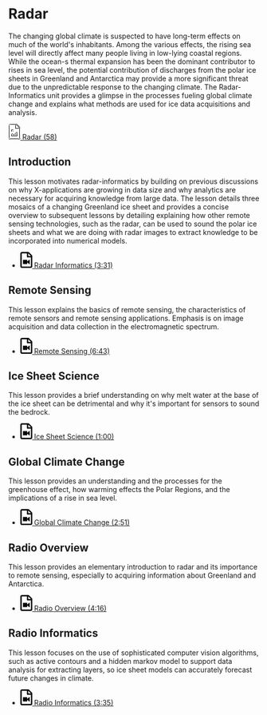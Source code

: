 # Radar

The changing global climate is suspected to have long-term effects on
much of the world's inhabitants. Among the various effects, the rising
sea level will directly affect many people living in low-lying coastal
regions. While the ocean-s thermal expansion has been the dominant
contributor to rises in sea level, the potential contribution of
discharges from the polar ice sheets in Greenland and Antarctica may
provide a more significant threat due to the unpredictable response to
the changing climate. The Radar-Informatics unit provides a glimpse in
the processes fueling global climate change and explains what methods
are used for ice data acquisitions and analysis.

[![Presentation](images/presentation.png) Radar
(58)](https://drive.google.com/open?id=0B8936_ytjfjmZ0VzZ0ZIenpUMTQ)

## Introduction

This lesson motivates radar-informatics by building on previous
discussions on why X-applications are growing in data size and why
analytics are necessary for acquiring knowledge from large data. The
lesson details three mosaics of a changing Greenland ice sheet and
provides a concise overview to subsequent lessons by detailing
explaining how other remote sensing technologies, such as the radar, can
be used to sound the polar ice sheets and what we are doing with radar
images to extract knowledge to be incorporated into numerical models.

-   [![Video](images/video.png) Radar Informatics (3:31)](https://youtu.be/LXOncC2AhsI)

## Remote Sensing

This lesson explains the basics of remote sensing, the characteristics
of remote sensors and remote sensing applications. Emphasis is on image
acquisition and data collection in the electromagnetic spectrum.

-   [![Video](images/video.png) Remote Sensing (6:43)](https://youtu.be/TTrm9rmZySQ)

## Ice Sheet Science

This lesson provides a brief understanding on why melt water at the base
of the ice sheet can be detrimental and why it's important for sensors
to sound the bedrock.

-   [![Video](images/video.png) Ice Sheet Science (1:00)](https://youtu.be/rDpjMLguVBc)

## Global Climate Change

This lesson provides an understanding and the processes for the
greenhouse effect, how warming effects the Polar Regions, and the
implications of a rise in sea level.

-   [![Video](images/video.png) Global Climate Change
    (2:51)](https://youtu.be/f9hzzJX0qDs)

## Radio Overview

This lesson provides an elementary introduction to radar and its
importance to remote sensing, especially to acquiring information about
Greenland and Antarctica.

-   [![Video](images/video.png) Radio Overview (4:16)](https://youtu.be/PuI7F-RMKCI)

## Radio Informatics

This lesson focuses on the use of sophisticated computer vision
algorithms, such as active contours and a hidden markov model to support
data analysis for extracting layers, so ice sheet models can accurately
forecast future changes in climate.

-   [![Video](images/video.png) Radio Informatics (3:35)](https://youtu.be/q3Pwyt49syE)
